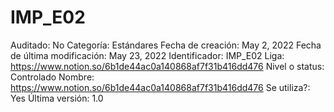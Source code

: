 # IMP_E02

Auditado: No
Categoría: Estándares
Fecha de creación: May 2, 2022
Fecha de última modificación: May 23, 2022
Identificador: IMP_E02
Liga: https://www.notion.so/6b1de44ac0a140868af7f31b416dd476 
Nivel o status: Controlado
Nombre: https://www.notion.so/6b1de44ac0a140868af7f31b416dd476 
Se utiliza?: Yes
Última versión: 1.0